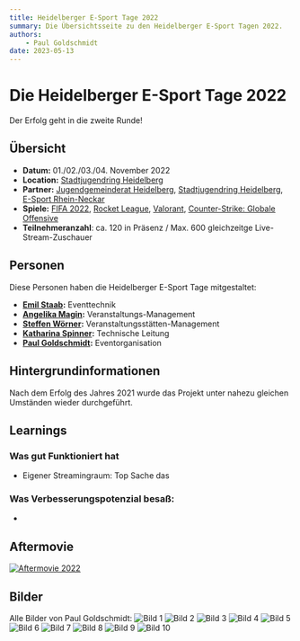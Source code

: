 ```yaml
---
title: Heidelberger E-Sport Tage 2022
summary: Die Übersichtsseite zu den Heidelberger E-Sport Tagen 2022.
authors:
    - Paul Goldschmidt
date: 2023-05-13
---
```


# Die Heidelberger E-Sport Tage 2022
Der Erfolg geht in die zweite Runde!

## Übersicht
* **Datum:** 01./02./03./04. November 2022
* **Location:** [Stadtjugendring Heidelberg](../uebersicht/orte/heidelberg-stadtjugendring.md)
* **Partner:** [Jugendgemeinderat Heidelberg](../uebersicht/partner/heidelberg-jugendgemeinderat.md), [Stadtjugendring Heidelberg](../uebersicht/partner/heidelberg-stadtjugendring.md), [E-Sport Rhein-Neckar](../uebersicht/partner/mannheim-esportrheinneckar.md)
* **Spiele:** [FIFA 2022](../uebersicht/spiele/fifa.md), [Rocket League](../uebersicht/spiele/rocketleague.md), [Valorant](../uebersicht/spiele/valorant.md), [Counter-Strike: Globale Offensive](../uebersicht/spiele/csgo.md)
* **Teilnehmeranzahl**: ca. 120 in Präsenz / Max. 600 gleichzeitge Live-Stream-Zuschauer

## Personen
Diese Personen haben die Heidelberger E-Sport Tage mitgestaltet:

* **[Emil Staab](../uebersicht/personen/emilstaab):** Eventtechnik
* **[Angelika Magin](../uebersicht/personen/angelikamagin):** Veranstaltungs-Management
* **[Steffen Wörner](../uebersicht/personen/steffenwoerner):** Veranstaltungsstätten-Management
* **[Katharina Spinner](../uebersicht/personen/katharinaspinner):** Technische Leitung
* **[Paul Goldschmidt](../uebersicht/personen/paulgoldschmidt):** Eventorganisation

## Hintergrundinformationen
Nach dem Erfolg des Jahres 2021 wurde das Projekt unter nahezu gleichen Umständen wieder durchgeführt. 

## Learnings
### Was gut Funktioniert hat
* Eigener Streamingraum: Top Sache das
 
### Was Verbesserungspotenzial besaß:
* 

## Aftermovie
[![Aftermovie 2022](https://img.youtube.com/vi/k5y1RATkXUo/0.jpg)](https://www.youtube.com/watch?v=k5y1RATkXUo)

## Bilder
Alle Bilder von Paul Goldschmidt:
![Bild 1](../img/events/esporttage2022/Bild-1.jpg)
![Bild 2](../img/events/esporttage2022/Bild-2.jpg)
![Bild 3](../img/events/esporttage2022/Bild-3.jpg)
![Bild 4](../img/events/esporttage2022/Bild-4.jpg)
![Bild 5](../img/events/esporttage2022/Bild-5.jpg)
![Bild 6](../img/events/esporttage2022/Bild-6.jpg)
![Bild 7](../img/events/esporttage2022/Bild-7.jpg)
![Bild 8](../img/events/esporttage2022/Bild-8.jpg)
![Bild 9](../img/events/esporttage2022/Bild-9.jpg)
![Bild 10](../img/events/esporttage2022/Bild-10.jpg)